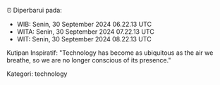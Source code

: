 ⏰ Diperbarui pada:
- WIB: Senin, 30 September 2024 06.22.13 UTC
- WITA: Senin, 30 September 2024 07.22.13 UTC
- WIT: Senin, 30 September 2024 08.22.13 UTC

Kutipan Inspiratif:
"Technology has become as ubiquitous as the air we breathe, so we are no longer conscious of its presence."


Kategori: technology


